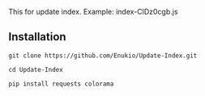 This for update index. Example: index-ClDz0cgb.js

## Installation
```shell
git clone https://github.com/Enukio/Update-Index.git
```
```shell
cd Update-Index
```
```shell
pip install requests colorama
```
